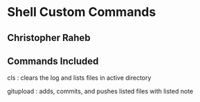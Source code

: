 # Shell Custom Commands

## Christopher Raheb

## Commands Included

cls : clears the log and lists files in active directory

gitupload : adds, commits, and pushes listed files with listed note

